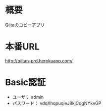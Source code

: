# 概要
Qiitaのコピーアプリ

# 本番URL
http://qiitan-prd.herokuapp.com/

# Basic認証
- ユーザ： admin
- パスワード： vdqXhqpuqieJ8kjCqgNYkvGP

